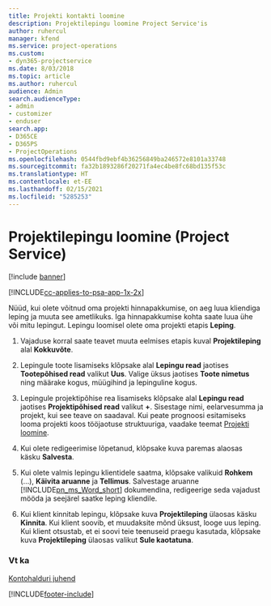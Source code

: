 ```yaml
---
title: Projekti kontakti loomine
description: Projektilepingu loomine Project Service'is
author: ruhercul
manager: kfend
ms.service: project-operations
ms.custom:
- dyn365-projectservice
ms.date: 8/03/2018
ms.topic: article
ms.author: ruhercul
audience: Admin
search.audienceType:
- admin
- customizer
- enduser
search.app:
- D365CE
- D365PS
- ProjectOperations
ms.openlocfilehash: 0544fbd9ebf4b36256849ba246572e8101a33748
ms.sourcegitcommit: fa32b1893286f20271fa4ec4be8fc68bd135f53c
ms.translationtype: HT
ms.contentlocale: et-EE
ms.lasthandoff: 02/15/2021
ms.locfileid: "5285253"
---
```

# <a name="create-a-project-contract-project-service"></a>Projektilepingu loomine (Project Service)

[!include [banner](../includes/psa-now-project-operations.md)]

[!INCLUDE[cc-applies-to-psa-app-1x-2x](../includes/cc-applies-to-psa-app-1x-2x.md)]

Nüüd, kui olete võitnud oma projekti hinnapakkumise, on aeg luua kliendiga leping ja muuta see ametlikuks. Iga hinnapakkumise kohta saate luua ühe või mitu lepingut. Lepingu loomisel olete oma projekti etapis **Leping**.  
  
1. Vajaduse korral saate teavet muuta eelmises etapis kuval **Projektileping** alal **Kokkuvõte**.  
  
2. Lepingule toote lisamiseks klõpsake alal **Lepingu read** jaotises **Tootepõhised read** valikut **Uus**. Valige üksus jaotises **Toote nimetus** ning määrake kogus, müügihind ja lepinguline kogus.  
  
3. Lepingule projektipõhise rea lisamiseks klõpsake alal **Lepingu read** jaotises **Projektipõhised read** valikut **+**. Sisestage nimi, eelarvesumma ja projekt, kui see teave on saadaval. Kui peate prognoosi esitamiseks looma projekti koos tööjaotuse struktuuriga, vaadake teemat [Projekti loomine](../psa/create-project.md).  
  
4. Kui olete redigeerimise lõpetanud, klõpsake kuva paremas alaosas käsku **Salvesta**.  
  
5. Kui olete valmis lepingu klientidele saatma, klõpsake valikuid **Rohkem** (...), **Käivita aruanne** ja **Tellimus**. Salvestage aruanne [!INCLUDE[pn_ms_Word_short](../includes/pn-ms-word-short.md)] dokumendina, redigeerige seda vajadust mööda ja seejärel saatke leping kliendile.  
  
6. Kui klient kinnitab lepingu, klõpsake kuva **Projektileping** ülaosas käsku **Kinnita**. Kui klient soovib, et muudaksite mõnd üksust, looge uus leping. Kui klient otsustab, et ei soovi teie teenuseid praegu kasutada, klõpsake kuva **Projektileping** ülaosas valikut **Sule kaotatuna**.  
  
### <a name="see-also"></a>Vt ka  
 [Kontohalduri juhend](../psa/account-manager-guide.md)


[!INCLUDE[footer-include](../includes/footer-banner.md)]